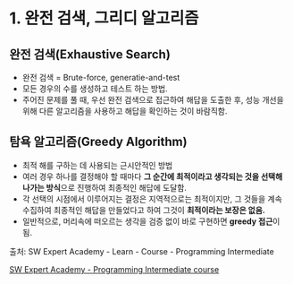 # 1. 완전 검색, 그리디 알고리즘

## 완전 검색(Exhaustive Search)

- 완전 검색 = Brute-force, generatie-and-test
- 모든 경우의 수를 생성하고 테스트 하는 방법.
- 주어진 문제를 풀 때, 우선 완전 검색으로 접근하여 해답을 도출한 후, 성능 개선을 위해 다른 알고리즘을 사용하고 해답을 확인하는 것이 바람직함.



## 탐욕 알고리즘(Greedy Algorithm)

- 최적 해를 구하는 데 사용되는 근시안적인 방법
- 여러 경우 하나를 결정해야 할 때마다 **그 순간에 최적이라고 생각되는 것을 선택해 나가는 방식**으로 진행하여 최종적인 해답에 도달함.
- 각 선택의 시점에서 이루어지는 결정은 지역적으로는 최적이지만, 그 것들을 계속 수집하여 최종적인 해답을 만들었다고 하여 그것이 **최적이라는 보장은 없음.**
- 일반적으로, 머리속에 떠오르는 생각을 검증 없이 바로 구현하면 **greedy 접근**이 됨.



출처: SW Expert Academy - Learn - Course - Programming Intermediate

[SW Expert Academy - Programming Intermediate course](https://swexpertacademy.com/main/learn/course/subjectList.do?courseId=AVuPDN86AAXw5UW6)